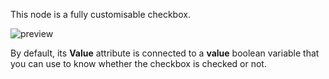 This node is a fully customisable checkbox.

![preview](/images/checkbox/preview.gif)

By default, its **Value** attribute is connected to a **value** boolean variable that you can use to know whether the checkbox is checked or not.
